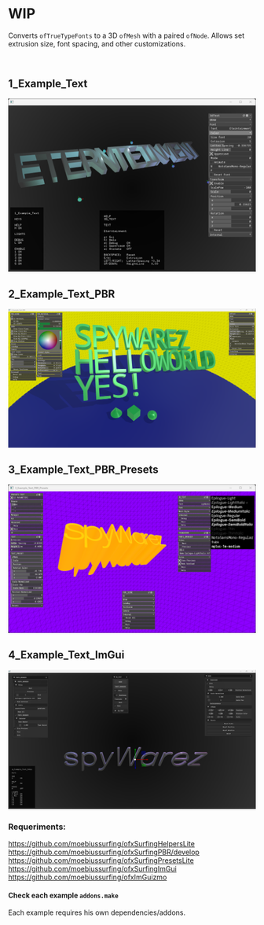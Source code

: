 #  WIP


Converts `ofTrueTypeFonts` to a 3D `ofMesh` with a paired `ofNode`.
Allows set extrusion size, font spacing, and other customizations.

</br>

## 1_Example_Text
![](1_Example_Text/Capture.PNG)

## 2_Example_Text_PBR
![](2_Example_Text_PBR/Capture.PNG)

## 3_Example_Text_PBR_Presets
![](3_Example_Text_PBR_Presets/Capture.PNG)

## 4_Example_Text_ImGui
![](4_Example_Text_ImGui/Capture.PNG)

### Requeriments:
https://github.com/moebiussurfing/ofxSurfingHelpersLite  
https://github.com/moebiussurfing/ofxSurfingPBR/develop  
https://github.com/moebiussurfing/ofxSurfingPresetsLite  
https://github.com/moebiussurfing/ofxSurfingImGui  
https://github.com/moebiussurfing/ofxImGuizmo  

#### Check each example `addons.make`
Each example requires his own dependencies/addons.
